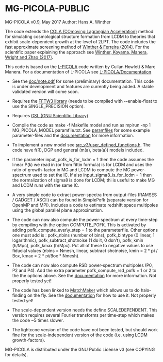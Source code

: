 # MG-PICOLA-PUBLIC
MG-PICOLA v0.9, May 2017
Author: Hans A. Winther

The code extends the [COLA (COmoving Lagrangian Acceleration)](https://arxiv.org/abs/1301.0322) method for simulating cosmological structure formation from LCDM to theories that exhibit scale-dependent growth at the level of 2LPT. The code includes the fast approximate screening method of [Winther & Ferreira (2014)](https://arxiv.org/abs/1403.6492). For the scientific paper explaining the approach see [Winther, Koyama, Manera, Wright and Zhao (2017)](https://arxiv.org/abs/1703.00879).

This code is based on the [L-PICOLA](https://github.com/CullanHowlett/l-picola) code written by Cullan Howlett & Marc Manera. For a documentation of L-PICOLA see [L-PICOLA/Documentation](https://github.com/CullanHowlett/l-picola/tree/master/Documentation)
 
 - See the [doc/note.pdf](doc/note.pdf) for some (preliminary) documentation. This code is under development and features are currently being added. A stable validated version will come soon.

 - Requires the [FFTW3 library](http://www.fftw.org/download.html) (needs to be compiled with --enable-float to use the SINGLE\_PRECISION option).

 - Requires [GSL (GNU Scientific Library)](https://www.gnu.org/software/gsl/)

 - Compile the code as make -f Makefile.model and run as mpirun -np 1 MG\_PICOLA\_MODEL paramfile.txt. See [paramfiles](paramfiles) for some example parameter-files and the [documentation](doc/note.pdf) for more information.

 - To implement a new model see [src\_v3/user\_defined\_functions.h](src_v3/user_defined_functions.h). The code have f(R), DGP and general (m(a), beta(a)) models included.

 - If the parameter input\_pofk\_is\_for\_lcdm = 1 then the code assumes the linear P(k) we read in (or from fittin formula) is for LCDM and uses the ratio of growth-factor in MG and LCDM to compute the MG power-spectrum used to set the IC. If also input\_sigma8\_is\_for\_lcdm = 1 then the normalization of sigma8 is done for LCDM; thi is useful to make MG and LCDM runs with the same IC.

 - A very simple code to extract power-spectra from output-files (RAMSES / GADGET / ASCII) can be found in SimplePofk (separate version for OpenMP and MPI). Includes a code to estimate redshift space multipoles using the global parallel plane approximation.

 - The code can now also compute the power-spectrum at every time-step by compiling with the option COMPUTE\_POFK. This is activated by adding pofk\_compute\_ever\y\_step = 1 to the parameterfile. Other options one must add is : pofk\_nbins (number of bins), pofk\_bintype (0 linear, 1 logarithmic), pofk\_subtract\_shotnoise (1 do it, 0 don't), pofk\_kmin (h/Mpc), pofk\_kmax  (h/Mpc). Put all of these to negative values to use fiducial values (nbins = Nmesh, linear, subtract shotnoise, kmin = 2 * pi / Box, kmax = 2 * pi/Box * Nmesh).

 - The code can now also compute RSD power-spectrum multipoles (P0, P2 and P4). Add the extra parameter pofk\_compute\_rsd\_pofk = 1 or 2 to the the options above. See the [documentation](doc/note.pdf) for more information. Not properly tested yet!
 
 - The code has been linked to [MatchMaker](https://github.com/damonge/MatchMaker) which allows us to do halo-finding on the fly. See the [documentation](doc/note.pdf) for how to use it. Not properly tested yet!

 - The scale-dependent version needs the define SCALEDEPENDENT. This version requires several Fourier transforms per time-step which makes the code ~5 times slower.

 - The lightcone version of the code have not been tested, but should work fine for the scale-independent version of the code (i.e. using LCDM growth-factors).

MG-PICOLA is distributed under the GNU Public License v3 (see COPYING for details).
